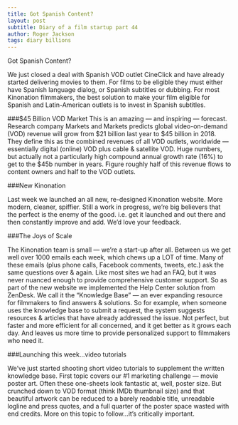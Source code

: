 ```yaml
---
title: Got Spanish Content?
layout: post
subtitle: Diary of a film startup part 44
author: Roger Jackson
tags: diary billions
---
```

Got Spanish Content?

We just closed a deal with Spanish VOD outlet CineClick and have already started delivering movies to them. For films to be eligible they must either have Spanish language dialog, or Spanish subtitles or dubbing. For most Kinonation filmmakers, the best solution to make your film eligible for Spanish and Latin-American outlets is to invest in Spanish subtitles.

###$45 Billion VOD Market
This is an amazing — and inspiring — forecast. Research company Markets and Markets predicts global video-on-demand (VOD) revenue will grow from $21 billion last year to $45 billion in 2018. They define this as the combined revenues of all VOD outlets, worldwide — essentially digital (online) VOD plus cable & satellite VOD. Huge numbers, but actually not a particularly high compound annual growth rate (16%) to get to the $45b number in years. Figure roughly half of this revenue flows to content owners and half to the VOD outlets.

###New Kinonation

Last week we launched an all new, re-designed Kinonation website. More modern, cleaner, spiffier. Still a work in progress, we’re big believers that the perfect is the enemy of the good. i.e. get it launched and out there and then constantly improve and add. We’d love your feedback.

###The Joys of Scale

The Kinonation team is small — we’re a start-up after all. Between us we get well over 1000 emails each week, which chews up a LOT of time. Many of these emails (plus phone calls, Facebook comments, tweets, etc.) ask the same questions over & again. Like most sites we had an FAQ, but it was never nuanced enough to provide comprehensive customer support. So as part of the new website we implemented the Help Center solution from ZenDesk. We call it the “Knowledge Base” — an ever expanding resource for filmmakers to find answers & solutions. So for example, when someone uses the knowledge base to submit a request, the system suggests resources & articles that have already addressed the issue. Not perfect, but faster and more efficient for all concerned, and it get better as it grows each day. And leaves us more time to provide personalized support to filmmakers who need it.

###Launching this week…video tutorials

We’ve just started shooting short video tutorials to supplement the written knowledge base. First topic covers our #1 marketing challenge — movie poster art. Often these one-sheets look fantastic at, well, poster size. But crunched down to VOD format (think IMDb thumbnail size) and that beautiful artwork can be reduced to a barely readable title, unreadable logline and press quotes, and a full quarter of the poster space wasted with end credits. More on this topic to follow…it’s critically important.

